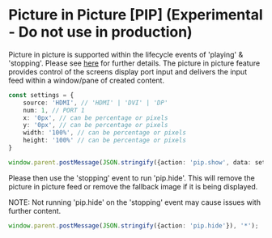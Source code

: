 # Picture in Picture [PIP] (Experimental - Do not use in production)

Picture in picture is supported within the lifecycle events of 'playing' & 'stopping'. 
Please see [here](examples/index.html) for further details. 
The picture in picture feature provides control of the screens display port input and delivers the input feed within a window/pane of created content.


````typescript
const settings = {
    source: 'HDMI', // 'HDMI' | 'DVI' | 'DP'
    num: 1, // PORT 1
    x: '0px', // can be percentage or pixels
    y: '0px', // can be percentage or pixels
    width: '100%', // can be percentage or pixels
    height: '100%' // can be percentage or pixels
}

window.parent.postMessage(JSON.stringify({action: 'pip.show', data: settings}), '*');
````

Please then use the 'stopping' event to run 'pip.hide'. This will remove the picture in picture feed or remove the
fallback image if it is being displayed.

NOTE: Not running 'pip.hide' on the 'stopping' event may cause issues with further content.

````typescript
window.parent.postMessage(JSON.stringify({action: 'pip.hide'}), '*');
````